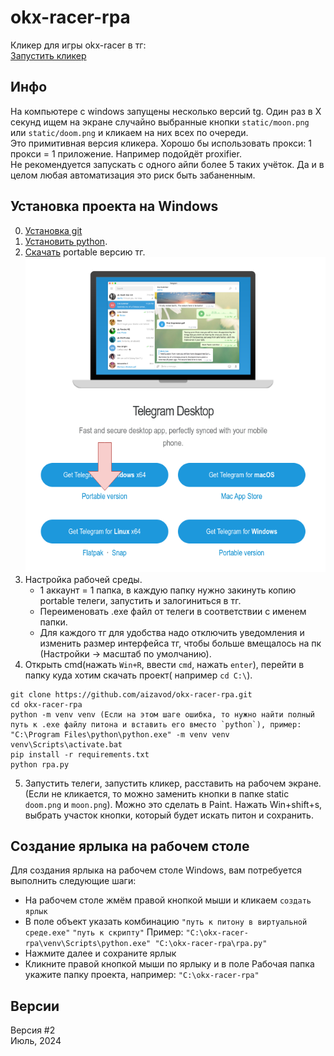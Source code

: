 # okx-racer-rpa
Кликер для игры okx-racer в тг:   
[Запустить кликер](https://t.me/OKX_official_bot/OKX_Racer?startapp=linkCode_65748275)

## Инфо   
На компьютере с windows запущены несколько версий tg. Один раз в X секунд ищем на экране случайно выбранные кнопки `static/moon.png` или `static/doom.png` и кликаем на них всех по очереди.    
Это примитивная версия кликера. Хорошо бы использовать прокси: 1 прокси = 1 приложение. Например подойдёт proxifier.    
Не рекомендуется запускать с одного айпи более 5 таких учёток. Да и в целом любая автоматизация это риск быть забаненным.

## Установка проекта на Windows
0. [Установка git](https://git-scm.com/download/win/)    
1. [Установить python](https://www.python.org/downloads/).    
2. [Скачать](https://desktop.telegram.org/) portable версию тг.     
![telegram](./static/for_readme/image.png)
3. Настройка рабочей среды.
    - 1 аккаунт = 1 папка, в каждую папку нужно закинуть копию portable телеги, запустить и залогиниться в тг.     
    - Переименовать .exe файл от телеги в соответствии с именем папки. 
    - Для каждого тг для удобства надо отключить уведомления и изменить размер интерфейса тг, чтобы больше вмещалось на пк (Настройки -> масштаб по умолчанию).    
4. Открыть cmd(нажать `Win+R`, ввести `cmd`, нажать `enter`), перейти в папку куда хотим скачать проект( например `cd C:\`).    
```
git clone https://github.com/aizavod/okx-racer-rpa.git
cd okx-racer-rpa
python -m venv venv (Если на этом шаге ошибка, то нужно найти полный путь к .exe файлу питона и вставить его вместо `python`), пример: "C:\Program Files\python\python.exe" -m venv venv
venv\Scripts\activate.bat
pip install -r requirements.txt
python rpa.py
```
5. Запустить телеги, запустить кликер, расставить на рабочем экране. (Если не кликается, то можно заменить кнопки в папке static `doom.png` и `moon.png`). Можно это сделать в Paint. Нажать Win+shift+s, выбрать участок кнопки, который будет искать питон и сохранить.


## Создание ярлыка на рабочем столе
Для создания ярлыка на рабочем столе Windows, вам потребуется выполнить следующие шаги:

- На рабочем столе жмём правой кнопкой мыши и кликаем `создать ярлык`
- В поле объект указать комбинацию `"путь к питону в виртуальной среде.exe"` `"путь к скрипту"`
Пример: `"C:\okx-racer-rpa\venv\Scripts\python.exe" "C:\okx-racer-rpa\rpa.py"`
- Нажмите далее и сохраните ярлык
- Кликните правой кнопкой мыши по ярлыку и в поле Рабочая папка укажите папку проекта, например: `"C:\okx-racer-rpa"`

## Версии
Версия #2    
Июль, 2024